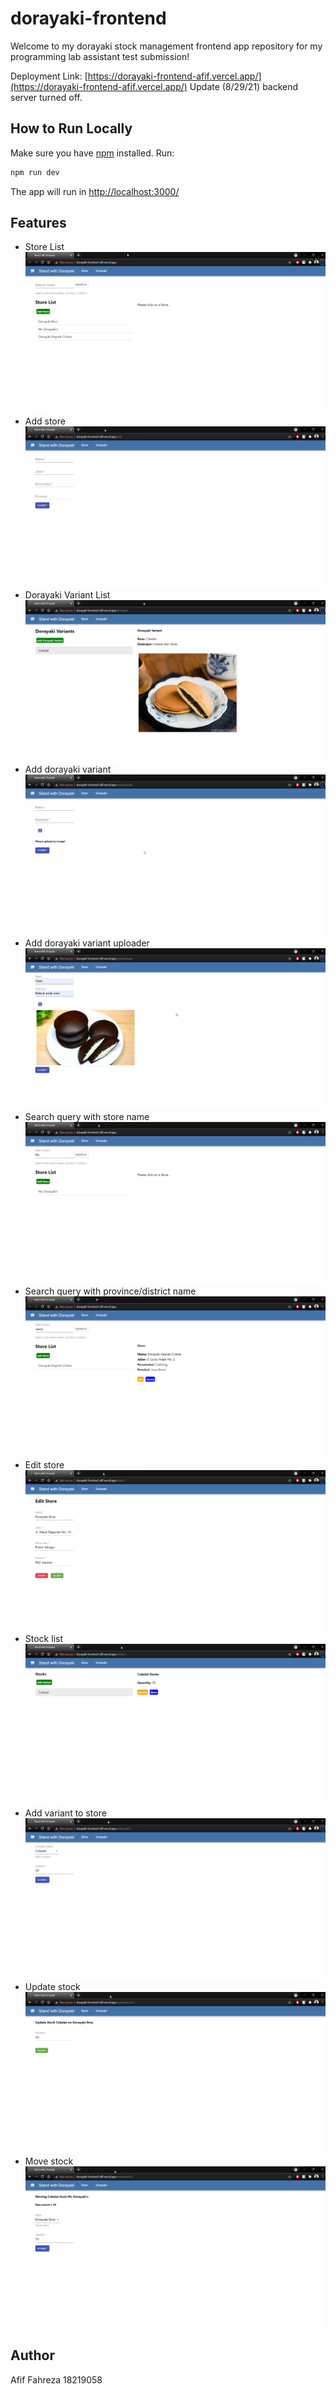 # dorayaki-frontend
Welcome to my dorayaki stock management frontend app repository for my programming lab assistant test submission!

Deployment Link: [https://dorayaki-frontend-afif.vercel.app/](https://dorayaki-frontend-afif.vercel.app/)
Update (8/29/21) backend server turned off.

## How to Run Locally
Make sure you have [npm](https://www.npmjs.com/package/node) installed. Run:
```bash
npm run dev
```
The app will run in [http://localhost:3000/](http://localhost:8080/)

## Features
* Store List
![sl](public/img/site2.png)
* Add store
![as](public/img/addstore.png)
* Dorayaki Variant List
![dl](public/img/dorayaki.png)
* Add dorayaki variant
![ad](public/img/adddorayaki.png)
* Add dorayaki variant uploader
![ad](public/img/adddorayaki2.png)
* Search query with store name
![sqs](public/img/search1.png)
* Search query with province/district name
![sqp](public/img/search2.png)
* Edit store
![es](public/img/editstore.png)
* Stock list
![ssl](public/img/stocks.png)
* Add variant to store
![av](public/img/addstock.png)
* Update stock
![us](public/img/updatestock.png)
* Move stock
![ms](public/img/movestock.png)

## Author
Afif Fahreza 18219058
